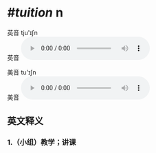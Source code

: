 # ***\#tuition*** n
英音 tju'ɪʃn  
英音
<audio src="./media/tuition1_AAC.aac" controls="controls"></audio>

美音 tu'ɪʃn  
美音
<audio src="./media/tuition1_AAC.aac" controls="controls"></audio>



  

英文释义
---
### 1.**（小组）教学；讲课**  



